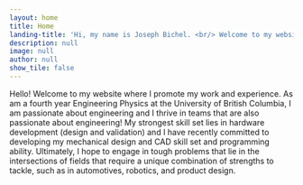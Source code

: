 ```yaml
---
layout: home
title: Home
landing-title: 'Hi, my name is Joseph Bichel. <br/> Welcome to my website!'
description: null
image: null
author: null
show_tile: false
---
```


Hello! Welcome to my website where I promote my work and experience. As am a fourth year Engineering Physics at the University of British Columbia, I am passionate about engineering and I thrive in teams that are also passionate about engineering! My strongest skill set lies in hardware development (design and validation) and I have recently committed to developing my mechanical design and CAD skill set and programming ability. Ultimately, I hope to engage in tough problems that lie in the intersections of fields that require a unique combination of strengths to tackle, such as in automotives, robotics, and product design.
